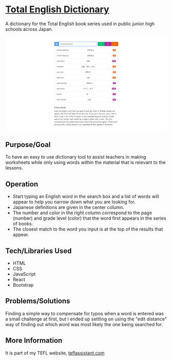 # [Total English Dictionary](https://teflassistant.com/tea-dictionary/)
A dictionary for the Total English book series used in public junior high schools across Japan.

![Screenshot](screenshot.jpg)

## Purpose/Goal
To have an easy to use dictionary tool to assist teachers in making worksheets while only using words within the material that is relevant to the lessons.

## Operation
* Start typing an English word in the search box and a list of words will appear to help you narrow down what you are looking for.
* Japanese definitions are given in the center column.
* The number and color in the right column correspond to the page (number) and grade level (color) that the word first appears in the series of books.
* The closest match to the word you input is at the top of the results that appear.


## Tech/Libraries Used
* HTML
* CSS
* JavaScript
* React
* Bootstrap

## Problems/Solutions
Finding a simple way to compensate for typos when a word is entered was a small challenge at first, but I ended up settling on using the "edit distance" way of finding out which word was most likely the one being searched for.

## More Information
It is part of my TEFL website, [teflassistant.com](https://teflassistant.com/tea-dictionary/)
